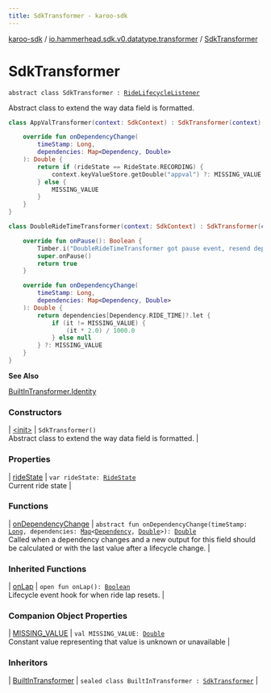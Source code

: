```yaml
---
title: SdkTransformer - karoo-sdk
---
```


[karoo-sdk](../../index.html) / [io.hammerhead.sdk.v0.datatype.transformer](../index.html) / [SdkTransformer](./index.html)

# SdkTransformer

`abstract class SdkTransformer : `[`RideLifecycleListener`](../../io.hammerhead.sdk.v0/-ride-lifecycle-listener/index.html)

Abstract class to extend the way data field is formatted.

``` kotlin
class AppValTransformer(context: SdkContext) : SdkTransformer(context) {

    override fun onDependencyChange(
        timeStamp: Long,
        dependencies: Map<Dependency, Double>
    ): Double {
        return if (rideState == RideState.RECORDING) {
            context.keyValueStore.getDouble("appval") ?: MISSING_VALUE
        } else {
            MISSING_VALUE
        }
    }
}
```

``` kotlin
class DoubleRideTimeTransformer(context: SdkContext) : SdkTransformer(context) {

    override fun onPause(): Boolean {
        Timber.i("DoubleRideTimeTransformer got pause event, resend dep")
        super.onPause()
        return true
    }

    override fun onDependencyChange(
        timeStamp: Long,
        dependencies: Map<Dependency, Double>
    ): Double {
        return dependencies[Dependency.RIDE_TIME]?.let {
            if (it != MISSING_VALUE) {
                (it * 2.0) / 1000.0
            } else null
        } ?: MISSING_VALUE
    }
}
```

**See Also**

[BuiltInTransformer.Identity](../-built-in-transformer/-identity/index.html)

### Constructors

| [&lt;init&gt;](-init-.html) | `SdkTransformer()`<br>Abstract class to extend the way data field is formatted. |

### Properties

| [rideState](ride-state.html) | `var rideState: `[`RideState`](../../io.hammerhead.sdk.v0/-ride-state/index.html)<br>Current ride state |

### Functions

| [onDependencyChange](on-dependency-change.html) | `abstract fun onDependencyChange(timeStamp: `[`Long`](https://kotlinlang.org/api/latest/jvm/stdlib/kotlin/-long/index.html)`, dependencies: `[`Map`](https://kotlinlang.org/api/latest/jvm/stdlib/kotlin.collections/-map/index.html)`<`[`Dependency`](../../io.hammerhead.sdk.v0.datatype/-dependency/index.html)`, `[`Double`](https://kotlinlang.org/api/latest/jvm/stdlib/kotlin/-double/index.html)`>): `[`Double`](https://kotlinlang.org/api/latest/jvm/stdlib/kotlin/-double/index.html)<br>Called when a dependency changes and a new output for this field should be calculated or with the last value after a lifecycle change. |

### Inherited Functions

| [onLap](../../io.hammerhead.sdk.v0/-ride-lifecycle-listener/on-lap.html) | `open fun onLap(): `[`Boolean`](https://kotlinlang.org/api/latest/jvm/stdlib/kotlin/-boolean/index.html)<br>Lifecycle event hook for when ride lap resets. |

### Companion Object Properties

| [MISSING_VALUE](-m-i-s-s-i-n-g_-v-a-l-u-e.html) | `val MISSING_VALUE: `[`Double`](https://kotlinlang.org/api/latest/jvm/stdlib/kotlin/-double/index.html)<br>Constant value representing that value is unknown or unavailable |

### Inheritors

| [BuiltInTransformer](../-built-in-transformer/index.html) | `sealed class BuiltInTransformer : `[`SdkTransformer`](./index.html) |

